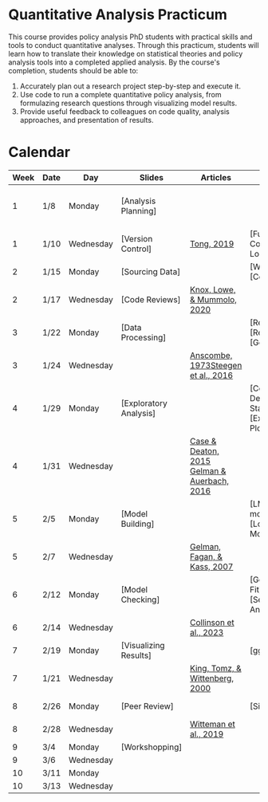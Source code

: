 # Quantitative Analysis Practicum

This course provides policy analysis PhD students with practical skills and tools to conduct quantitative analyses. Through this practicum, students will learn how to translate their knowledge on statistical theories and policy analysis tools into a completed applied analysis. By the course's completion, students should be able to:

1. Accurately plan out a research project step-by-step and execute it.
2. Use code to run a complete quantitative policy analysis, from formulazing research questions through visualizing model results.
3. Provide useful feedback to colleagues on code quality, analysis approaches, and presentation of results.


# Calendar

| Week | Date     | Day       | Slides                |   Articles                                                                                                                         | Code                                        | Resources                               |
|------|----------|-----------|-----------------------|------------------------------------------------------------------------------------------------------------------------------------|---------------------------------------------|-----------------------------------------|
| 1    | 1/8      | Monday    | [Analysis Planning]|  |                                                                                                                                    | [Packages, Data Types, & Data Manipulations]| ROS: Appendix A and HWT: Chapter 1 - 2  |
| 1    | 1/10     | Wednesday | [Version Control]     |  [Tong, 2019](readings/week_1/tong_2019.pdf)                                                                                       | [Functions, Conditionals, & Loops]          |                                         |
| 2    | 1/15     | Monday    | [Sourcing Data]       |                                                                                                                                    | [Webscrapping]<br>[Census API]              | ROS:Chapter 16                          |
| 2    | 1/17     | Wednesday | [Code Reviews]        |  [Knox, Lowe, & Mummolo, 2020](readings/week_2/knox_lowe_mummolo_2020.pdf)                                                         |                                             |                                         |
| 3    | 1/22     | Monday    | [Data Processing]     |                                                                                                                                    | [Recoding]<br>[Regex]<br>[Geocoding]        | ROS:Chapter 12                          |
| 3    | 1/24     | Wednesday |                       | [Anscombe, 1973](readings/week_3/anscombe_1973.pdf)[Steegen et al., 2016](readings/week_3/steegen_2016.pdf)                       |                                             |                                         |
| 4    | 1/29     | Monday    | [Exploratory Analysis]|                                                                                                                                    | [Correlations & Descriptive Statistics]<br>[Exploratory Plots] | ROS: Chapter 2 |
| 4    | 1/31     | Wednesday |                       | [Case & Deaton, 2015](readings/week_4/case_deaton_2015.pdf)<br>[Gelman & Auerbach, 2016](readings/week_4/gelman_auerbach_2016.pdf)|                                             |                                         |
| 5    | 2/5      | Monday    | [Model Building]      |                                                                                                                                    |[LM and GLM models]<br>[Longitudinal Models] | ROS: Chapter 18 - 21 and Appendix B     |
| 5    | 2/7      | Wednesday |                       | [Gelman, Fagan, & Kass, 2007](readings/week_5/gelman_fagan_kass_2007.pdf)                                                          |                                             |                                         |
| 6    | 2/12     | Monday    | [Model Checking]      |                                                                                                                                    |[Goodness-of-Fit]<br>[Sensitivity Analyses]  | ROS:Chapter 11                          |                                         
| 6    | 2/14     | Wednesday |                       | [Collinson et al., 2023](readings/week_6/collinson_2023.pdf)                                                                       |                                             |                                         |
| 7    | 2/19     | Monday    | [Visualizing Results] |                                                                                                                                    |[ggplot][Maps]                               | BDV                                     |
| 7    | 1/21     | Wednesday |                       |  [King, Tomz, & Wittenberg, 2000](readings/week_7/king_tomz_wittenberg_2000.pdf)                                                  |                                             |                                         |
| 8    | 2/26     | Monday    | [Peer Review]         |                                                                                                                                    |[Simulations]                                | ROS: Chapter 5                          |
| 8    | 2/28     | Wednesday |                       | [Witteman et al., 2019](readings/week_8/witteman_2019.pdf)                                                                         |                                             |                                         |
| 9    | 3/4      | Monday    | [Workshopping]        |                                                                                                                                    |                                             | EW                                      |
| 9    | 3/6      | Wednesday |                       |                                                                                                                                    |                                             |                                         |                  
| 10   | 3/11     | Monday    |                       |                                                                                                                                    |                                             |                                         |
| 10   | 3/13     | Wednesday |                       |                                                                                                                                    |                                             |                                         |
